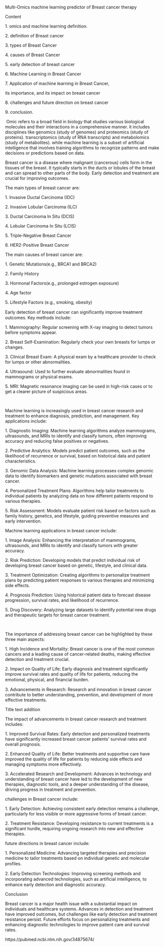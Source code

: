 Multi-Omics machine learning predictor of Breast cancer therapy

Content

1\. omics and machine learning definition.

2\. definition of Breast cancer

3\. types of Breast Cancer

4\. causes of Breast Cancer

5\. early detection of breast cancer

6\. Machine Learning in Breast Cancer

7\. Application of machine learning in Breast Cancer,

its importance, and its impact on breast cancer

8\. challenges and future direction on breast cancer

9\. conclusion.

 Omic refers to a broad field in biology that studies various biological molecules and their interactions in a comprehensive manner. it includes disciplines like genomics (study of genomes) and proteomics (study of proteins). transcriptomics (study of RNA transcripts) and metabolomics (study of metabolites). while machine learning is a subset of artificial intelligence that involves training algorithms to recognize patterns and make decisions or predictions based on data.

Breast cancer is a disease where malignant (cancerous) cells form in the tissues of the breast. It typically starts in the ducts or lobules of the breast and can spread to other parts of the body. Early detection and treatment are crucial for improving outcomes.

The main types of breast cancer are:  

1\. Invasive Ductal Carcinoma (IDC) 

2\. Invasive Lobular Carcinoma (ILC) 

3\. Ductal Carcinoma In Situ (DCIS) 

4\. Lobular Carcinoma In Situ (LCIS) 

5\. Triple-Negative Breast Cancer 

6\. HER2-Positive Breast Cancer 

The main causes of breast cancer are:

1\. Genetic Mutations(e.g., BRCA1 and BRCA2)

2\. Family History

3\. Hormonal Factors(e.g., prolonged estrogen exposure)

4\. Age factor

5\. Lifestyle Factors (e.g., smoking, obesity)

Early detection of breast cancer can signiﬁcantly improve treatment outcomes. Key methods include:  

1\. Mammography: Regular screening with X-ray imaging to detect tumors before symptoms appear. 

2\. Breast Self-Examination: Regularly check your own breasts for lumps or changes. 

3\. Clinical Breast Exam: A physical exam by a healthcare provider to check for lumps or other abnormalities. 

4\. Ultrasound: Used to further evaluate abnormalities found in mammograms or physical exams. 

5\. MRI: Magnetic resonance imaging can be used in high-risk cases or to get a clearer picture of suspicious areas.

 

Machine learning is increasingly used in breast cancer research and treatment to enhance diagnosis, prediction, and management. Key applications include:  

1\. Diagnostic Imaging: Machine learning algorithms analyze mammograms, ultrasounds, and MRIs to identify and classify tumors, often improving accuracy and reducing false positives or negatives. 

2\. Predictive Analytics: Models predict patient outcomes, such as the likelihood of recurrence or survival, based on historical data and patient characteristics. 

3\. Genomic Data Analysis: Machine learning processes complex genomic data to identify biomarkers and genetic mutations associated with breast cancer. 

4\. Personalized Treatment Plans: Algorithms help tailor treatments to individual patients by analyzing data on how different patients respond to various therapies. 

5\. Risk Assessment: Models evaluate patient risk based on factors such as family history, genetics, and lifestyle, guiding preventive measures and early intervention.

Machine learning applications in breast cancer include:  

1\. Image Analysis: Enhancing the interpretation of mammograms, ultrasounds, and MRIs to identify and classify tumors with greater accuracy. 

2\. Risk Prediction: Developing models that predict individual risk of developing breast cancer based on genetic, lifestyle, and clinical data. 

3\. Treatment Optimization: Creating algorithms to personalize treatment plans by predicting patient responses to various therapies and minimizing side effects. 

4\. Prognosis Prediction: Using historical patient data to forecast disease progression, survival rates, and likelihood of recurrence. 

5\. Drug Discovery: Analyzing large datasets to identify potential new drugs and therapeutic targets for breast cancer treatment.

 

The importance of addressing breast cancer can be highlighted by these three main aspects:  

1\. High Incidence and Mortality: Breast cancer is one of the most common cancers and a leading cause of cancer-related deaths, making effective detection and treatment crucial. 

2\. Impact on Quality of Life: Early diagnosis and treatment significantly improve survival rates and quality of life for patients, reducing the emotional, physical, and ﬁnancial burden. 

3\. Advancements in Research: Research and innovation in breast cancer contribute to better understanding, prevention, and development of more effective treatments.

Title text addition

The impact of advancements in breast cancer research and treatment includes:  

1\. Improved Survival Rates: Early detection and personalized treatments have significantly increased breast cancer patients' survival rates and overall prognosis. 

2\. Enhanced Quality of Life: Better treatments and supportive care have improved the quality of life for patients by reducing side effects and managing symptoms more effectively. 

3\. Accelerated Research and Development: Advances in technology and understanding of breast cancer have led to the development of new therapies, diagnostic tools, and a deeper understanding of the disease, driving progress in treatment and prevention.

challenges in Breast cancer include:  

1\. Early Detection: Achieving consistent early detection remains a challenge, particularly for less visible or more aggressive forms of breast cancer. 

2\. Treatment Resistance: Developing resistance to current treatments is a significant hurdle, requiring ongoing research into new and effective therapies.  

future directions in breast cancer include:  

1\. Personalized Medicine: Advancing targeted therapies and precision medicine to tailor treatments based on individual genetic and molecular proﬁles. 

2\. Early Detection Technologies: Improving screening methods and incorporating advanced technologies, such as artiﬁcial intelligence, to enhance early detection and diagnostic accuracy. 

Conclusion

Breast cancer is a major health issue with a substantial impact on individuals and healthcare systems. Advances in detection and treatment have improved outcomes, but challenges like early detection and treatment resistance persist. Future efforts focus on personalizing treatments and enhancing diagnostic technologies to improve patient care and survival rates.

https\://pubmed.ncbi.nlm.nih.gov/34875674/
